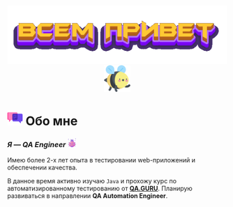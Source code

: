 <p align="center">
    <img src="attachments/gif/header.gif">
    <img width="12%" src="attachments/images/bee.png">
</p>

# <img width="7%" src="attachments/images/chat.png"> Обо мне

### _Я — QA Engineer_ <img width="4%" src="attachments/images/bug.png">

Имею более 2-х лет опыта в тестировании web-приложений и обеспечении качества.

В данное время активно изучаю <code>Java</code> и прохожу курс по автоматизированному тестированию
от [**QA.GURU**](https://qa.guru/). Планирую развиваться в направлении **QA Automation Engineer**.
